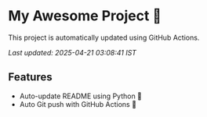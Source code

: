 # My Awesome Project 🚀

This project is automatically updated using GitHub Actions.

_Last updated: 2025-04-21 03:08:41 IST_

## Features
- Auto-update README using Python 🐍
- Auto Git push with GitHub Actions 🤖
